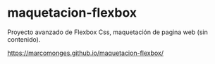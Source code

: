 # maquetacion-flexbox

Proyecto avanzado de Flexbox Css, maquetación de pagina web (sin contenido).

https://marcomonges.github.io/maquetacion-flexbox/
